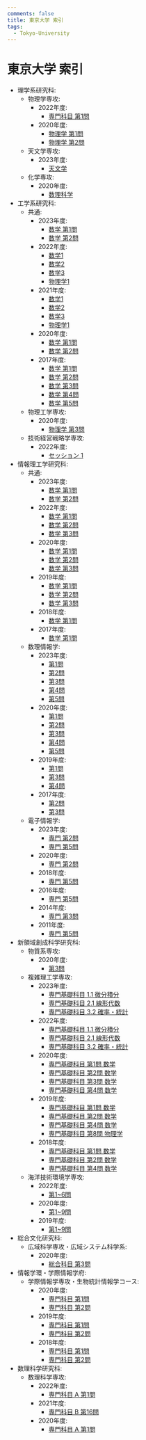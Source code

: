 ```yaml
---
comments: false
title: 東京大学 索引
tags:
  - Tokyo-University
---
```


# 東京大学 索引

- 理学系研究科:
    - 物理学専攻:
        - 2022年度:
            - [専門科目 第1問](science/phys_2022_sennmon_1.md)
        - 2020年度:
            - [物理学 第1問](science/phys_2020_phys_1.md)
            - [物理学 第2問](science/phys_2020_phys_2.md)
    - 天文学専攻:
        - 2023年度:
            - [天文学](science/astron_2023_astron.md)
    - 化学専攻:
        - 2020年度:
            - [数理科学](science/chem_2020_math_1.md)
- 工学系研究科:
    - 共通:
        - 2023年度:
            - [数学 第1問](engineering/kyotsu_2023_math_1.md)
            - [数学 第2問](engineering/kyotsu_2023_math_2.md)
        - 2022年度:
            - [数学1](engineering/kyotsu_2022_math_1.md)
            - [数学2](engineering/kyotsu_2022_math_2.md)
            - [数学3](engineering/kyotsu_2022_math_3.md)
            - [物理学1](engineering/kyotsu_2022_phys_1.md)
        - 2021年度:
            - [数学1](engineering/kyotsu_2021_math_1.md)
            - [数学2](engineering/kyotsu_2021_math_2.md)
            - [数学3](engineering/kyotsu_2021_math_3.md)
            - [物理学1](engineering/kyotsu_2021_phys_1.md)
        - 2020年度:
            - [数学 第1問](engineering/kyotsu_2020_math_1.md)
            - [数学 第2問](engineering/kyotsu_2020_math_2.md)
        - 2017年度:
            - [数学 第1問](engineering/kyotsu_2017_math_1.md)
            - [数学 第2問](engineering/kyotsu_2017_math_2.md)
            - [数学 第3問](engineering/kyotsu_2017_math_3.md)
            - [数学 第4問](engineering/kyotsu_2017_math_4.md)
            - [数学 第5問](engineering/kyotsu_2017_math_5.md)
    - 物理工学専攻:
        - 2020年度:
            - [物理学 第3問](engineering/ap_2020_phys_3.md)
    - 技術経営戦略学専攻:
        - 2022年度:
            - [セッション 1](engineering/tmi_2022_session_1.md)
- 情報理工学研究科:
    - 共通:
        - 2023年度:
            - [数学 第1問](IST/kyotsu_2023_math_1.md)
            - [数学 第2問](IST/kyotsu_2023_math_2.md)
        - 2022年度:
            - [数学 第1問](IST/kyotsu_2022_math_1.md)
            - [数学 第2問](IST/kyotsu_2022_math_2.md)
            - [数学 第3問](IST/kyotsu_2022_math_3.md)
        - 2020年度:
            - [数学 第1問](IST/kyotsu_2020_math_1.md)
            - [数学 第2問](IST/kyotsu_2020_math_2.md)
            - [数学 第3問](IST/kyotsu_2020_math_3.md)
        - 2019年度:
            - [数学 第1問](IST/kyotsu_2019_math_1.md)
            - [数学 第2問](IST/kyotsu_2019_math_2.md)
            - [数学 第3問](IST/kyotsu_2019_math_3.md)
        - 2018年度:
            - [数学 第1問](IST/kyotsu_2018_math_1.md)
        - 2017年度:
            - [数学 第1問](IST/kyotsu_2017_math_1.md)
    - 数理情報学:
        - 2023年度:
            - [第1問](IST/suuri_2023_1.md)
            - [第2問](IST/suuri_2023_2.md)
            - [第3問](IST/suuri_2023_3.md)
            - [第4問](IST/suuri_2023_4.md)
            - [第5問](IST/suuri_2023_5.md)
        - 2020年度:
            - [第1問](IST/suuri_2020_1.md)
            - [第2問](IST/suuri_2020_2.md)
            - [第3問](IST/suuri_2020_3.md)
            - [第4問](IST/suuri_2020_4.md)
            - [第5問](IST/suuri_2020_5.md)
        - 2019年度:
            - [第1問](IST/suuri_2019_1.md)
            - [第3問](IST/suuri_2019_3.md)
            - [第4問](IST/suuri_2019_4.md)
        - 2017年度:
            - [第2問](IST/suuri_2017_2.md)
            - [第3問](IST/suuri_2017_3.md)
    - 電子情報学:
        - 2023年度:
            - [専門 第2問](IST/denshi_2023_senmon_2.md)
            - [専門 第5問](IST/denshi_2023_senmon_5.md)
        - 2020年度:
            - [専門 第2問](IST/denshi_2020_senmon_2.md)
        - 2018年度:
            - [専門 第5問](IST/denshi_2018_senmon_5.md)
        - 2016年度:
            - [専門 第5問](IST/denshi_2016_senmon_5.md)
        - 2014年度:
            - [専門 第3問](IST/denshi_2014_senmon_3.md)
        - 2011年度:
            - [専門 第5問](IST/denshi_2011_senmon_5.md)
- 新領域創成科学研究科:
    - 物質系専攻:
        - 2020年度:
            - [第3問](frontier_sciences/materials_2020_3.md)
    - 複雑理工学専攻:
        - 2023年度:
            - [専門基礎科目 1.1 微分積分](frontier_sciences/cse_2023_1_1.md)
            - [専門基礎科目 2.1 線形代数](frontier_sciences/cse_2023_2_1.md)
            - [専門基礎科目 3.2 確率・統計](frontier_sciences/cse_2023_3_2.md)
        - 2022年度:
            - [専門基礎科目 1.1 微分積分](frontier_sciences/cse_2022_1_1.md)
            - [専門基礎科目 2.1 線形代数](frontier_sciences/cse_2022_2_1.md)
            - [専門基礎科目 3.2 確率・統計](frontier_sciences/cse_2022_3_2.md)
        - 2020年度:
            - [専門基礎科目 第1問 数学](frontier_sciences/cse_2020_1.md)
            - [専門基礎科目 第2問 数学](frontier_sciences/cse_2020_2.md)
            - [専門基礎科目 第3問 数学](frontier_sciences/cse_2020_3.md)
            - [専門基礎科目 第4問 数学](frontier_sciences/cse_2020_4.md)
        - 2019年度:
            - [専門基礎科目 第1問 数学](frontier_sciences/cse_2019_1.md)
            - [専門基礎科目 第2問 数学](frontier_sciences/cse_2019_2.md)
            - [専門基礎科目 第4問 数学](frontier_sciences/cse_2019_4.md)
            - [専門基礎科目 第8問 物理学](frontier_sciences/cse_2019_8.md)
        - 2018年度:
            - [専門基礎科目 第1問 数学](frontier_sciences/cse_2018_1.md)
            - [専門基礎科目 第2問 数学](frontier_sciences/cse_2018_2.md)
            - [専門基礎科目 第4問 数学](frontier_sciences/cse_2018_4.md)
    - 海洋技術環境学専攻:
        - 2022年度:
            - [第1~6問](frontier_sciences/otpe_2022_all.md)
        - 2020年度:
            - [第1~9問](frontier_sciences/otpe_2020_all.md)
        - 2019年度:
            - [第1~9問](frontier_sciences/otpe_2019_all.md)
- 総合文化研究科:
    - 広域科学専攻・広域システム科学系:
        - 2020年度:
            - [総合科目 第3問](art_and_sciences/system_2020_3.md)
- 情報学環・学際情報学府:
    - 学際情報学専攻・生物統計情報学コース:
        - 2020年度:
            - [専門科目 第1問](III/biostat_bioinfo_2020_1.md)
            - [専門科目 第2問](III/biostat_bioinfo_2020_2.md)
        - 2019年度:
            - [専門科目 第1問](III/biostat_bioinfo_2019_1.md)
            - [専門科目 第2問](III/biostat_bioinfo_2019_2.md)
        - 2018年度:
            - [専門科目 第1問](III/biostat_bioinfo_2018_1.md)
            - [専門科目 第2問](III/biostat_bioinfo_2018_2.md)
- 数理科学研究科:
    - 数理科学専攻:
        - 2022年度:
            - [専門科目 A 第1問](mathematical_sciences/ms_2022_A_1.md)
        - 2021年度:
            - [専門科目 B 第16問](mathematical_sciences/ms_2021_B_16.md)
        - 2020年度:
            - [専門科目 A 第1問](mathematical_sciences/ms_2020_A_1.md)